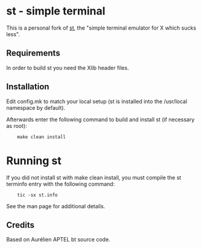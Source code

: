 # st - simple terminal

This is a personal fork of [st](https://st.suckless.org), the "simple terminal emulator for X which sucks less".


## Requirements

In order to build st you need the Xlib header files.


## Installation

Edit config.mk to match your local setup (st is installed into
the /usr/local namespace by default).

Afterwards enter the following command to build and install st (if
necessary as root):
```
    make clean install
```


# Running st

If you did not install st with make clean install, you must compile
the st terminfo entry with the following command:

```
    tic -sx st.info
```

See the man page for additional details.

## Credits

Based on Aurélien APTEL <aurelien dot aptel at gmail dot com> bt source code.
